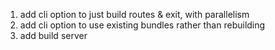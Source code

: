 1. add cli option to just build routes & exit, with parallelism
2. add cli option to use existing bundles rather than rebuilding
3. add build server
